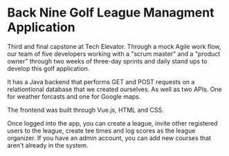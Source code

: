 # Back Nine Golf League Managment Application

Third and final capstone at Tech Elevator. Through a mock Agile work flow, our team of five developers working with a "scrum master" and a "product owner" through two weeks of three-day sprints and daily stand ups to develop this golf application. 

It has a Java backend that performs GET and POST requests on a relationtional database that we created ourselves. As well as two APIs. One for weather forcasts and one for Google maps. 

The frontend was built through Vue.js, HTML and CSS. 

Once logged into the app, you can create a league, invite other registered users to the league, create tee times and log scores as the league organizer. If you have an admin account, you can add new courses that aren't already in the system. 


